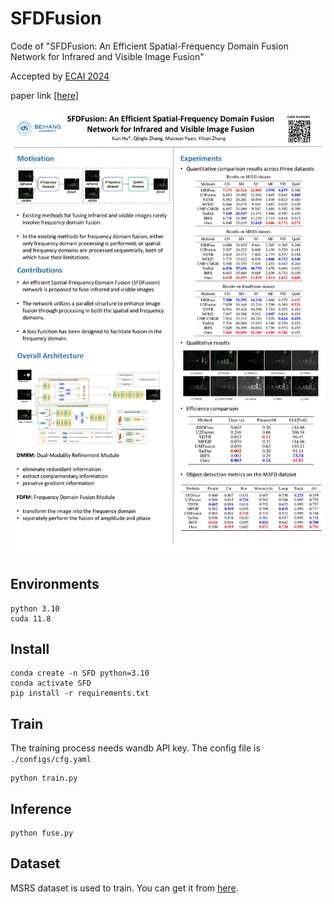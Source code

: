 # SFDFusion

Code of "SFDFusion: An Efficient Spatial-Frequency Domain Fusion Network for Infrared and Visible Image Fusion"

Accepted by [ECAI 2024](https://www.ecai2024.eu/programme/accepted-papers)

paper link [[here]](https://ebooks.iospress.nl/doi/10.3233/FAIA240524)

![](./poster.jpg)

## Environments

```
python 3.10
cuda 11.8
```

## Install

```
conda create -n SFD python=3.10
conda activate SFD
pip install -r requirements.txt
```

## Train

The training process needs wandb API key.
The config file is `./configs/cfg.yaml`

```
python train.py
```

## Inference

```
python fuse.py
```

## Dataset

MSRS dataset is used to train. You can get it from [here](https://github.com/Linfeng-Tang/MSRS).
